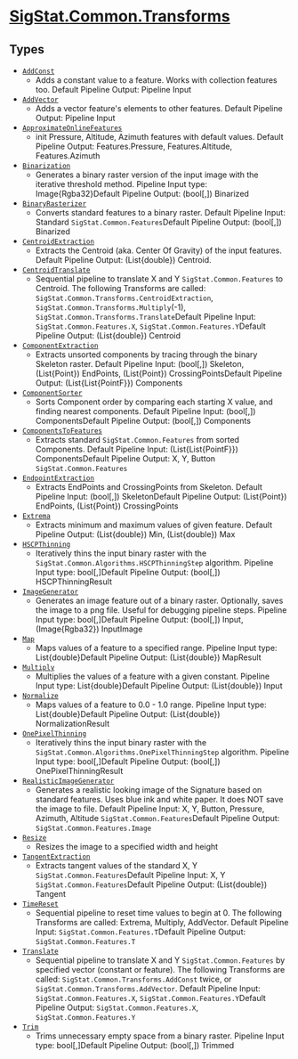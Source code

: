 # [SigStat.Common.Transforms](./README.md)

## Types

- [`AddConst`](./AddConst.md)
	- Adds a constant value to a feature. Works with collection features too.  <para>Default Pipeline Output: Pipeline Input</para>
- [`AddVector`](./AddVector.md)
	- Adds a vector feature's elements to other features.  <para>Default Pipeline Output: Pipeline Input</para>
- [`ApproximateOnlineFeatures`](./ApproximateOnlineFeatures.md)
	- init Pressure, Altitude, Azimuth features with default values.  <para>Default Pipeline Output: Features.Pressure, Features.Altitude, Features.Azimuth</para>
- [`Binarization`](./Binarization.md)
	- Generates a binary raster version of the input image with the iterative threshold method.  <para>Pipeline Input type: Image{Rgba32}</para><para>Default Pipeline Output: (bool[,]) Binarized</para>
- [`BinaryRasterizer`](./BinaryRasterizer.md)
	- Converts standard features to a binary raster.  <para>Default Pipeline Input: Standard `SigStat.Common.Features`</para><para>Default Pipeline Output: (bool[,]) Binarized</para>
- [`CentroidExtraction`](./CentroidExtraction.md)
	- Extracts the Centroid (aka. Center Of Gravity) of the input features.  <para> Default Pipeline Output: (List{double}) Centroid. </para>
- [`CentroidTranslate`](./CentroidTranslate.md)
	- Sequential pipeline to translate X and Y `SigStat.Common.Features` to Centroid.  The following Transforms are called: `SigStat.Common.Transforms.CentroidExtraction`, `SigStat.Common.Transforms.Multiply`(-1), `SigStat.Common.Transforms.Translate`<para>Default Pipeline Input: `SigStat.Common.Features.X`, `SigStat.Common.Features.Y`</para><para>Default Pipeline Output: (List{double}) Centroid</para>
- [`ComponentExtraction`](./ComponentExtraction.md)
	- Extracts unsorted components by tracing through the binary Skeleton raster.  <para>Default Pipeline Input: (bool[,]) Skeleton, (List{Point}) EndPoints, (List{Point}) CrossingPoints</para><para>Default Pipeline Output: (List{List{PointF}}) Components</para>
- [`ComponentSorter`](./ComponentSorter.md)
	- Sorts Component order by comparing each starting X value, and finding nearest components.  <para>Default Pipeline Input: (bool[,]) Components</para><para>Default Pipeline Output: (bool[,]) Components</para>
- [`ComponentsToFeatures`](./ComponentsToFeatures.md)
	- Extracts standard `SigStat.Common.Features` from sorted Components.  <para>Default Pipeline Input: (List{List{PointF}}) Components</para><para>Default Pipeline Output: X, Y, Button `SigStat.Common.Features`</para>
- [`EndpointExtraction`](./EndpointExtraction.md)
	- Extracts EndPoints and CrossingPoints from Skeleton.  <para>Default Pipeline Input: (bool[,]) Skeleton</para><para>Default Pipeline Output: (List{Point}) EndPoints, (List{Point}) CrossingPoints </para>
- [`Extrema`](./Extrema.md)
	- Extracts minimum and maximum values of given feature.  <para>Default Pipeline Output: (List{double}) Min, (List{double}) Max </para>
- [`HSCPThinning`](./HSCPThinning.md)
	- Iteratively thins the input binary raster with the `SigStat.Common.Algorithms.HSCPThinningStep` algorithm.  <para>Pipeline Input type: bool[,]</para><para>Default Pipeline Output: (bool[,]) HSCPThinningResult </para>
- [`ImageGenerator`](./ImageGenerator.md)
	- Generates an image feature out of a binary raster.  Optionally, saves the image to a png file.  Useful for debugging pipeline steps.  <para>Pipeline Input type: bool[,]</para><para>Default Pipeline Output: (bool[,]) Input, (Image{Rgba32}) InputImage</para>
- [`Map`](./Map.md)
	- Maps values of a feature to a specified range.  <para>Pipeline Input type: List{double}</para><para>Default Pipeline Output: (List{double}) MapResult</para>
- [`Multiply`](./Multiply.md)
	- Multiplies the values of a feature with a given constant.  <para>Pipeline Input type: List{double}</para><para>Default Pipeline Output: (List{double}) Input</para>
- [`Normalize`](./Normalize.md)
	- Maps values of a feature to 0.0 - 1.0 range.  <para>Pipeline Input type: List{double}</para><para>Default Pipeline Output: (List{double}) NormalizationResult</para>
- [`OnePixelThinning`](./OnePixelThinning.md)
	- Iteratively thins the input binary raster with the `SigStat.Common.Algorithms.OnePixelThinningStep` algorithm.  <para>Pipeline Input type: bool[,]</para><para>Default Pipeline Output: (bool[,]) OnePixelThinningResult </para>
- [`RealisticImageGenerator`](./RealisticImageGenerator.md)
	- Generates a realistic looking image of the Signature based on standard features. Uses blue ink and white paper. It does NOT save the image to file.  <para>Default Pipeline Input: X, Y, Button, Pressure, Azimuth, Altitude `SigStat.Common.Features`</para><para>Default Pipeline Output: `SigStat.Common.Features.Image`</para>
- [`Resize`](./Resize.md)
	- Resizes the image to a specified width and height
- [`TangentExtraction`](./TangentExtraction.md)
	- Extracts tangent values of the standard X, Y `SigStat.Common.Features`<para>Default Pipeline Input: X, Y `SigStat.Common.Features`</para><para>Default Pipeline Output: (List{double})  Tangent </para>
- [`TimeReset`](./TimeReset.md)
	- Sequential pipeline to reset time values to begin at 0.  The following Transforms are called: Extrema, Multiply, AddVector.  <para>Default Pipeline Input: `SigStat.Common.Features.T`</para><para>Default Pipeline Output: `SigStat.Common.Features.T`</para>
- [`Translate`](./Translate.md)
	- Sequential pipeline to translate X and Y `SigStat.Common.Features` by specified vector (constant or feature).  The following Transforms are called: `SigStat.Common.Transforms.AddConst` twice, or `SigStat.Common.Transforms.AddVector`.  <para>Default Pipeline Input: `SigStat.Common.Features.X`, `SigStat.Common.Features.Y`</para><para>Default Pipeline Output: `SigStat.Common.Features.X`, `SigStat.Common.Features.Y`</para>
- [`Trim`](./Trim.md)
	- Trims unnecessary empty space from a binary raster.  <para>Pipeline Input type: bool[,]</para><para>Default Pipeline Output: (bool[,]) Trimmed</para>

